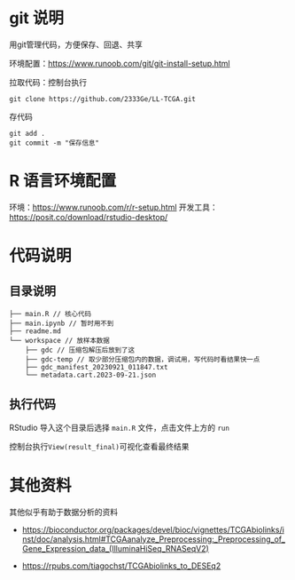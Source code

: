 # git 说明

用git管理代码，方便保存、回退、共享

环境配置：https://www.runoob.com/git/git-install-setup.html

拉取代码：控制台执行

```
git clone https://github.com/2333Ge/LL-TCGA.git
```

存代码
```
git add .
git commit -m "保存信息"
```


# R 语言环境配置

环境：https://www.runoob.com/r/r-setup.html
开发工具：https://posit.co/download/rstudio-desktop/

# 代码说明

## 目录说明

```
├── main.R // 核心代码
├── main.ipynb // 暂时用不到
├── readme.md
└── workspace // 放样本数据
    ├── gdc // 压缩包解压后放到了这
    ├── gdc-temp // 取少部分压缩包内的数据，调试用，写代码时看结果快一点
    ├── gdc_manifest_20230921_011847.txt
    └── metadata.cart.2023-09-21.json
```
## 执行代码

RStudio 导入这个目录后选择 `main.R` 文件，点击文件上方的 `run`

控制台执行`View(result_final)`可视化查看最终结果

# 其他资料

其他似乎有助于数据分析的资料

- https://bioconductor.org/packages/devel/bioc/vignettes/TCGAbiolinks/inst/doc/analysis.html#TCGAanalyze_Preprocessing:_Preprocessing_of_Gene_Expression_data_(IlluminaHiSeq_RNASeqV2)

- https://rpubs.com/tiagochst/TCGAbiolinks_to_DESEq2